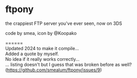 ftpony
======

the crappiest FTP server you've ever seen, now on 3DS

code by smea, icon by @Koopako

======  
Updated 2024 to make it compile...  
Added a quote by myself.  
No idea if it really works correctly...  
... listing doesn't but I guess that was broken before as well?  
(https://github.com/smealum/ftpony/issues/9)
